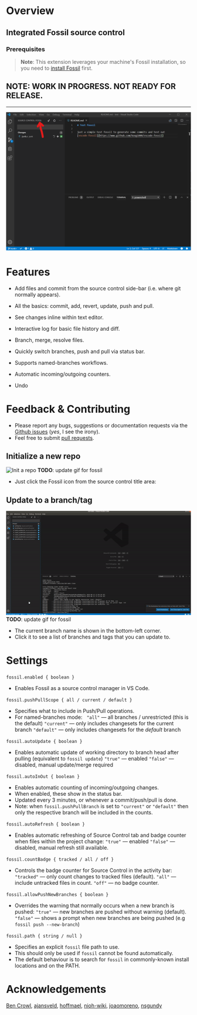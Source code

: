 # Overview

## Integrated Fossil source control

### Prerequisites

> **Note**: This extension leverages your machine's Fossil installation, so you need to [install Fossil](https://www.fossil-scm.org) first.

## NOTE: WORK IN PROGRESS. NOT READY FOR RELEASE.

-----

![Fossil](/images/fossil.png)

# Features

* Add files and commit from the source control side-bar (i.e. where git normally appears).

* All the basics: commit, add, revert, update, push and pull.

* See changes inline within text editor.

* Interactive log for basic file history and diff.

* Branch, merge, resolve files.

* Quickly switch branches, push and pull via status bar.

* Supports named-branches workflows.

* Automatic incoming/outgoing counters.

* Undo


# Feedback & Contributing

* Please report any bugs, suggestions or documentation requests via the [Github issues](https://github.com/koog1000/vscode-fossil/issues) (_yes_, I see the irony).
* Feel free to submit [pull requests](https://github.com/mrcrowl/vscode-hg/pulls).


## Initialize a new repo

![Init a repo](images/init.gif)
__TODO__: update gif for fossil

  * Just click the Fossil icon from the source control title area:

## Update to a branch/tag

![Change branches](images/change-branch.gif)
__TODO__: update gif for fossil

  * The current branch name is shown in the bottom-left corner.
  * Click it to see a list of branches and tags that you can update to.

# Settings

`fossil.enabled { boolean }`

  * Enables Fossil as a source control manager in VS Code.


`fossil.pushPullScope { all / current / default }`

  * Specifies what to include in Push/Pull operations.
  * For named-branches mode: &nbsp;
  `"all"` &mdash; all branches / unrestricted (this is the default)
  `"current"` &mdash; only includes changesets for the current branch
  `"default"` &mdash; only includes changesets for the _default_ branch

`fossil.autoUpdate { boolean }`

  * Enables automatic update of working directory to branch head after pulling (equivalent to `fossil update`)
  `"true"` &mdash; enabled
  `"false"` &mdash; disabled, manual update/merge required

`fossil.autoInOut { boolean }`

  * Enables automatic counting of incoming/outgoing changes.
  * When enabled, these show in the status bar.
  * Updated every 3 minutes, or whenever a commit/push/pull is done.
  * Note: when `fossil.pushPullBranch` is set to `"current"` or `"default"` then only the respective branch will be included in the counts.

`fossil.autoRefresh { boolean }`

  * Enables automatic refreshing of Source Control tab and badge counter when files within the project change:
  `"true"` &mdash; enabled
  `"false"` &mdash; disabled, manual refresh still available.

`fossil.countBadge { tracked / all / off }`

  * Controls the badge counter for Source Control in the activity bar:
  `"tracked"` &mdash; only count changes to tracked files (default).
  `"all"` &mdash; include untracked files in count.
  `"off"` &mdash; no badge counter.

`fossil.allowPushNewBranches { boolean }`

  * Overrides the warning that normally occurs when a new branch is pushed:
  `"true"` &mdash; new branches are pushed without warning (default).
  `"false"` &mdash; shows a prompt when new branches are being pushed (e.g `fossil push --new-branch`)

`fossil.path { string / null }`

  * Specifies an explicit `fossil` file path to use.
  * This should only be used if `fossil` cannot be found automatically.
  * The default behaviour is to search for `fossil` in commonly-known install locations and on the PATH.

# Acknowledgements

[Ben Crowl](https://github.com/mrcrowl),
[ajansveld](https://github.com/ajansveld), [hoffmael](https://github.com/hoffmael), [nioh-wiki](https://github.com/nioh-wiki), [joaomoreno](https://github.com/joaomoreno), [nsgundy](https://github.com/nsgundy)